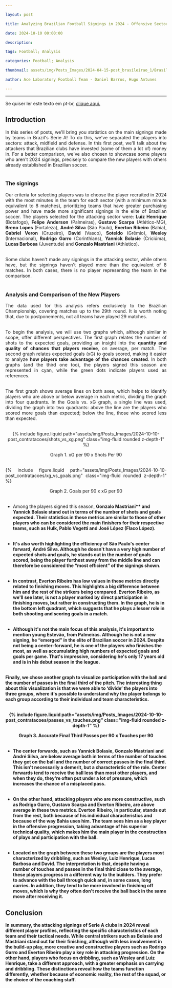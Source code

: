 ```yaml
---

layout: post

title: Analyzing Brazilian Football Signings in 2024 - Offensive Sector

date: 2024-10-10 00:00:00

description:

tags: Football; Analysis

categories: Football; Analysis

thumbnail: assets/img/Posts_Images/2024-04-15-post_brasileirao_1/Brasileirao_Assai_2022.png

author: Ace Laboratory Football Team - Daniel Barros, Hugo Antunes

---
```


---

<p  align="justify">

Se quiser ler este texto em pt-br, <a  href = "https://ac3lab.github.io/blog/2000/post_contratacoes_1_pt/"> clique aqui.</a>

</p>

<h2><b>Introduction  </b></h2>
  

<div  style="text-align: justify">

In this series of posts, we'll bring you statistics on the main signings made by teams in Brazil's Serie A! To do this, we've separated the players into sectors: attack, midfield and defense. In this first post, we'll talk about the attackers that Brazilian clubs have invested (some of them a lot of) money in. For a better comparison, we've also chosen to showcase some players who aren't 2024 signings, precisely to compare the new players with others already established in Brazilian soccer. <br/><br/>


<h3> <b> The signings </b> </h3>

Our criteria for selecting players was to choose the player recruited in 2024 with the most minutes in the team for each sector (with a minimum minute equivalent to 8 matches), prioritizing teams that have greater purchasing power and have made more significant signings in the elite of Brazilian soccer. The players selected for the attacking sector were: <b>Luiz Henrique</b> (Botafogo), <b>Felipe Anderson</b> (Palmeiras), <b>Gustavo Scarpa</b> (Atlético-MG), <b>Breno Lopes</b> (Fortaleza), <b>André Silva</b> (São Paulo), <b>Everton Ribeiro</b> (Bahia), <b>Gabriel Veron</b> (Cruzeiro), <b>David</b> (Vasco), <b>Soteldo</b> (Grêmio), <b>Wesley</b> (Internacional), <b>Rodrigo Garro</b> (Corinthians), <b>Yannick Bolasie</b> (Criciúma), <b>Lucas Barbosa</b> (Juventude) and <b>Gonzalo Mastriani</b> (Athletico). <br/><br/>



Some clubs haven't made any signings in the attacking sector, while others have, but the signings haven't played more than the equivalent of 8 matches. In both cases, there is no player representing the team in the comparison. <br/><br/>



<h3> <b> Analysis and Comparison of the New Players </b> </h3>

The data used for this analysis refers exclusively to the Brazilian Championship, covering matches up to the 29th round. It is worth noting that, due to postponements, not all teams have played 29 matches. <br/><br/>

To begin the analysis, we will use two graphs which, although similar in scope, offer different perspectives. The first graph relates the number of shots to the expected goals, providing an insight into the <b>quantity and quality of chances that players receive</b>, on average, per match. The second graph relates expected goals (xG) to goals scored, making it easier to analyze <b>how players take advantage of the chances created</b>. In both graphs (and the third one too), the players signed this season are represented in cyan, while the green dots indicate players used as references. <br/><br/>

The first graph shows average lines on both axes, which helps to identify players who are above or below average in each metric, dividing the graph into four quadrants. In the Goals vs. xG graph, a single line was used, dividing the graph into two quadrants: above the line are the players who scored more goals than expected; below the line, those who scored less than expected. <br/><br/>


<div  style="width: 100%; margin: 0 auto; text-align: center;">

{% include figure.liquid path="assets/img/Posts_Images/2024-10-10-post_contratacoes/shots_vs_xg.png" class="img-fluid rounded z-depth-1" %}

</div>

<center>Graph 1. xG per 90 x Shots Per 90<br/><br/></center>

{% include figure.liquid path="assets/img/Posts_Images/2024-10-10-post_contratacoes/xg_vs_goals.png" class="img-fluid rounded z-depth-1" %}

</div>

<center>Graph 2. Goals per 90 x xG per 90 <br/><br/></center>

- Among the players signed this season, <b>Gonzalo Mastriani** and <b>Yannick Bolasie</b> stand out in terms of the number of shots and goals expected. Their statistics in these metrics are similar to those of other players who can be considered the main finishers for their respective teams, such as <b>Hulk<b>, <b>Pablo Vegetti</b> and <b>José López</b> (Flaco López). <br/><br/>


- It's also worth highlighting the efficiency of São Paulo's center forward, <b>André Silva</b>. Although he doesn't have a very high number of expected shots and goals, he stands out in the number of goals scored, being the player furthest away from the middle line and can therefore be considered the “most efficient” of the signings shown. <br/><br/>


- In contrast, <b>Everton Ribeiro</b> has low values in these metrics directly related to finishing moves. This highlights a big difference between him and the rest of the strikers being compared. <b>Everton Ribeiro</b>, as we'll see later, is not a player marked by direct participation in finishing moves, but rather in constructing them. In the graph, he is in the bottom left quadrant, which suggests that he plays a lesser role in both shooting and scoring goals in a match. <br/><br/>


- Although it's not the main focus of this analysis, it's important to mention young <b>Estevão</b>, from Palmeiras. Although he is not a new signing, he “emerged” in the elite of Brazilian soccer in 2024. Despite not being a center-forward, he is one of the players who finishes the most, as well as accumulating high numbers of expected goals and goals per game. That's impressive, considering he's only <b>17 years old</b> and is in his debut season in the league.  <br/><br/>


Finally, we chose another graph to visualize participation with the ball and the number of passes in the final third of the pitch. The interesting thing about this visualization is that we were able to ‘divide’ the players into three groups, where it's possible to understand why the player belongs to each group according to their individual and team characteristics.
 <br/><br/>

<div  style="width: 100%; margin: 0 auto; text-align: center;">

{% include figure.liquid path="assets/img/Posts_Images/2024-10-10-post_contratacoes/passes_vs_touches.png" class="img-fluid rounded z-depth-1" %}

</div>

<center>Graph 3. Accurate Final Third Passes per 90 x Touches per 90<br/><br/></center>

- The center forwards, such as <b>Yannick Bolasie</b>, <b>Gonzalo Mastriani</b> and <b>André Silva</b>, are below average both in terms of the number of touches they get on the ball and the number of correct passes in the final third. This isn't necessarily a demerit, but a characteristic of the role. Center forwards tend to receive the ball less than most other players, and when they do, they're often put under a lot of pressure, which increases the chance of a misplaced pass.
 <br/><br/>

- On the other hand, attacking players who are more constructive, such as <b>Rodrigo Garro</b>, <b>Gustavo Scarpa</b> and <b>Everton Ribeiro</b>, are above average in these two metrics. <b>Everton Ribeiro</b>, in particular, stands out from the rest, both because of his individual characteristics and because of the way Bahia uses him. The team sees him as a key player in the offensive progression, taking advantage of his superior technical quality, which makes him the main player in the construction of plays and participation with the ball. <br/><br/>


- Located on the graph between these two groups are the players most characterized by dribbling, such as <b>Wesley</b>, <b>Luiz Henrique</b>, <b>Lucas Barbosa</b> and <b>David</b>. The interpretation is that, despite having a number of touches and passes in the final third close to the average, these players progress in a different way to the builders. They prefer to advance with the ball through quick and, in some cases, long carries. In addition, they tend to be more involved in finishing off moves, which is why they often don't receive the ball back in the same move after receiving it.

<h2> <b>Conclusion</b> </h2>

In summary, the attacking signings of Serie A clubs in 2024 reveal different player profiles, reflecting the specific characteristics of each team and their tactical needs. While central strikers such as <b>Bolasie</b> and <b>Mastriani</b> stand out for their finishing, although with less involvement in the build-up play, more creative and constructive players such as <b>Rodrigo Garro</b> and <b>Everton Ribeiro</b> play a key role in attacking progression. On the other hand, players who focus on dribbling, such as <b>Wesley</b> and <b>Luiz Henrique</b>, take a different approach, with a greater emphasis on carrying and dribbling. These distinctions reveal how the teams function differently, whether because of economic reality, the rest of the squad, or the choice of the coaching staff.
<br/><br/>

<div>

